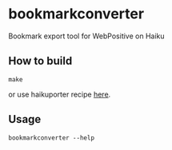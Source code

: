 bookmarkconverter
=================

Bookmark export tool for WebPositive on Haiku

How to build
------------

    make

or use haikuporter recipe [here](https://bitbucket.org/TwoFx/haikuports/src/afab25e4fee6ab564a0eaa3463b84766df26801c/haiku-apps/bookmarkconverter/bookmarkconverter-0.3.0.recipe?at=bookmarkconverter).

Usage
-----

    bookmarkconverter --help
